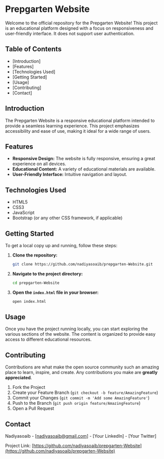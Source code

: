

# Prepgarten Website

Welcome to the official repository for the Prepgarten Website! This project is an educational platform designed with a focus on responsiveness and user-friendly interface. It does not support user authentication.

## Table of Contents

- [Introduction]
- [Features]
- [Technologies Used]
- [Getting Started]
- [Usage]
- [Contributing]
- [Contact]

## Introduction

The Prepgarten Website is a responsive educational platform intended to provide a seamless learning experience. This project emphasizes accessibility and ease of use, making it ideal for a wide range of users.

## Features

- **Responsive Design:** The website is fully responsive, ensuring a great experience on all devices.
- **Educational Content:** A variety of educational materials are available.
- **User-Friendly Interface:** Intuitive navigation and layout.

## Technologies Used

- HTML5
- CSS3
- JavaScript
- Bootstrap (or any other CSS framework, if applicable)

## Getting Started

To get a local copy up and running, follow these steps:

1. **Clone the repository:**
   ```sh
   git clone https://github.com/nadiyasoaib/prepgarten-Website.git
   ```

2. **Navigate to the project directory:**
   ```sh
   cd prepgarten-Website
   ```

3. **Open the `index.html` file in your browser:**
   ```sh
   open index.html
   ```

## Usage

Once you have the project running locally, you can start exploring the various sections of the website. The content is organized to provide easy access to different educational resources.

## Contributing

Contributions are what make the open source community such an amazing place to learn, inspire, and create. Any contributions you make are **greatly appreciated**.

1. Fork the Project
2. Create your Feature Branch (`git checkout -b feature/AmazingFeature`)
3. Commit your Changes (`git commit -m 'Add some AmazingFeature'`)
4. Push to the Branch (`git push origin feature/AmazingFeature`)
5. Open a Pull Request


## Contact

Nadiyasoaib - [nadiyasoaib@gmail.com] - [Your LinkedIn] - [Your Twitter]

Project Link: [https://github.com/nadiyasoaib/prepgarten-Website](https://github.com/nadiyasoaib/prepgarten-Website)

